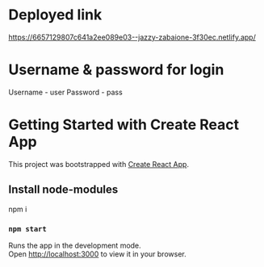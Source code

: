 # Deployed link

https://6657129807c641a2ee089e03--jazzy-zabaione-3f30ec.netlify.app/

# Username & password for login 

Username - user
Password - pass

# Getting Started with Create React App

This project was bootstrapped with [Create React App](https://github.com/facebook/create-react-app).

## Install node-modules

npm i

### `npm start`

Runs the app in the development mode.\
Open [http://localhost:3000](http://localhost:3000) to view it in your browser.
